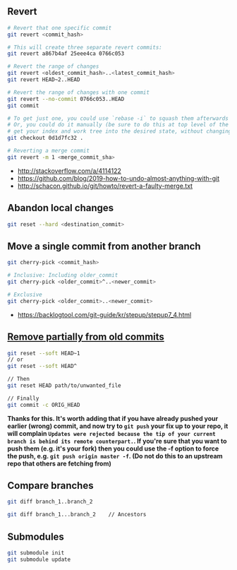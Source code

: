 ## Revert
```bash
# Revert that one specific commit
git revert <commit_hash>

# This will create three separate revert commits:
git revert a867b4af 25eee4ca 0766c053

# Revert the range of changes
git revert <oldest_commit_hash>..<latest_commit_hash>
git revert HEAD~2..HEAD

# Revert the range of changes with one commit
git revert --no-commit 0766c053..HEAD
git commit

# To get just one, you could use `rebase -i` to squash them afterwards
# Or, you could do it manually (be sure to do this at top level of the repo)
# get your index and work tree into the desired state, without changing HEAD:
git checkout 0d1d7fc32 .

# Reverting a merge commit
git revert -m 1 <merge_commit_sha>
```
* http://stackoverflow.com/a/4114122
* https://github.com/blog/2019-how-to-undo-almost-anything-with-git
* http://schacon.github.io/git/howto/revert-a-faulty-merge.txt

## Abandon local changes
```bash
git reset --hard <destination_commit>
```

## Move a single commit from another branch
```bash
git cherry-pick <commit_hash>

# Inclusive: Including older_commit
git cherry-pick <older_commit>^..<newer_commit>

# Exclusive
git cherry-pick <older_commit>..<newer_commit>
```
* https://backlogtool.com/git-guide/kr/stepup/stepup7_4.html

## [Remove partially from old commits](http://stackoverflow.com/a/15321456)
```bash
git reset --soft HEAD~1
// or
git reset --soft HEAD^

// Then
git reset HEAD path/to/unwanted_file

// Finally
git commit -c ORIG_HEAD  
```
**Thanks for this. It's worth adding that if you have already pushed your earlier (wrong) commit, and now try to `git push` your fix up to your repo, it will complain `Updates were rejected because the tip of your current branch is behind its remote counterpart.`. If you're sure that you want to push them (e.g. it's your fork) then you could use the -f option to force the push, e.g. `git push origin master -f`. (Do not do this to an upstream repo that others are fetching from)**

## Compare branches
```bash
git diff branch_1..branch_2

git diff branch_1...branch_2    // Ancestors
```

## Submodules
```bash
git submodule init
git submodule update
```

##
```bash

```

##
```bash

```

##
```bash

```

##
```bash

```

##
```bash

```

##
```bash

```

##
```bash

```

##
```bash

```

##
```bash

```

##
```bash

```
